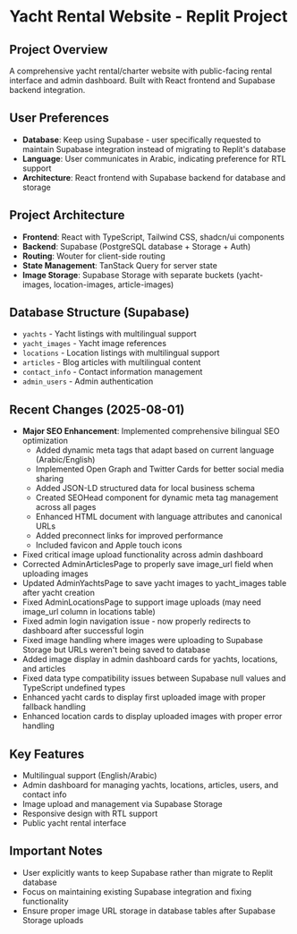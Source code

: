# Yacht Rental Website - Replit Project

## Project Overview
A comprehensive yacht rental/charter website with public-facing rental interface and admin dashboard. Built with React frontend and Supabase backend integration.

## User Preferences
- **Database**: Keep using Supabase - user specifically requested to maintain Supabase integration instead of migrating to Replit's database
- **Language**: User communicates in Arabic, indicating preference for RTL support
- **Architecture**: React frontend with Supabase backend for database and storage

## Project Architecture
- **Frontend**: React with TypeScript, Tailwind CSS, shadcn/ui components
- **Backend**: Supabase (PostgreSQL database + Storage + Auth)
- **Routing**: Wouter for client-side routing
- **State Management**: TanStack Query for server state
- **Image Storage**: Supabase Storage with separate buckets (yacht-images, location-images, article-images)

## Database Structure (Supabase)
- `yachts` - Yacht listings with multilingual support
- `yacht_images` - Yacht image references
- `locations` - Location listings with multilingual support  
- `articles` - Blog articles with multilingual content
- `contact_info` - Contact information management
- `admin_users` - Admin authentication

## Recent Changes (2025-08-01)
- **Major SEO Enhancement**: Implemented comprehensive bilingual SEO optimization
  - Added dynamic meta tags that adapt based on current language (Arabic/English)
  - Implemented Open Graph and Twitter Cards for better social media sharing
  - Added JSON-LD structured data for local business schema
  - Created SEOHead component for dynamic meta tag management across all pages
  - Enhanced HTML document with language attributes and canonical URLs
  - Added preconnect links for improved performance
  - Included favicon and Apple touch icons
- Fixed critical image upload functionality across admin dashboard
- Corrected AdminArticlesPage to properly save image_url field when uploading images
- Updated AdminYachtsPage to save yacht images to yacht_images table after yacht creation
- Fixed AdminLocationsPage to support image uploads (may need image_url column in locations table)
- Fixed admin login navigation issue - now properly redirects to dashboard after successful login
- Fixed image handling where images were uploading to Supabase Storage but URLs weren't being saved to database
- Added image display in admin dashboard cards for yachts, locations, and articles
- Fixed data type compatibility issues between Supabase null values and TypeScript undefined types
- Enhanced yacht cards to display first uploaded image with proper fallback handling
- Enhanced location cards to display uploaded images with proper error handling

## Key Features
- Multilingual support (English/Arabic)
- Admin dashboard for managing yachts, locations, articles, users, and contact info
- Image upload and management via Supabase Storage
- Responsive design with RTL support
- Public yacht rental interface

## Important Notes
- User explicitly wants to keep Supabase rather than migrate to Replit database
- Focus on maintaining existing Supabase integration and fixing functionality
- Ensure proper image URL storage in database tables after Supabase Storage uploads